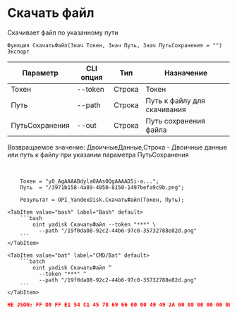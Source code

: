 ﻿---
sidebar_position: 7
---

# Скачать файл
 Скачивает файл по указанному пути



`Функция СкачатьФайл(Знач Токен, Знач Путь, Знач ПутьСохранения = "") Экспорт`

  | Параметр | CLI опция | Тип | Назначение |
  |-|-|-|-|
  | Токен | --token | Строка | Токен |
  | Путь | --path | Строка | Путь к файлу для скачивания |
  | ПутьСохранения | --out | Строка | Путь сохранения файла |

  
  Возвращаемое значение:   ДвоичныеДанные,Строка - Двоичные данные или путь к файлу при указании параметра ПутьСохранения

<br/>




```bsl title="Пример кода"
    Токен = "y0_AgAAAABdylaOAAs0QgAAAAD5i-a...";
    Путь  = "/3971b158-4a89-4050-8150-1497befa9c9b.png";

    Результат = OPI_YandexDisk.СкачатьФайл(Токен, Путь);
```
    

 <Tabs>
  
    <TabItem value="bash" label="Bash" default>
        ```bash
            oint yadisk СкачатьФайл --token "***" \
              --path "/19f0da08-92c2-44b6-97c0-35732788e82d.png"
        ```
    </TabItem>
  
    <TabItem value="bat" label="CMD/Bat" default>
        ```batch
            oint yadisk СкачатьФайл ^
              --token "***" ^
              --path "/19f0da08-92c2-44b6-97c0-35732788e82d.png"
        ```
    </TabItem>
</Tabs>


```json title="Результат"
НЕ JSON: FF D8 FF E1 54 C1 45 78 69 66 00 00 49 49 2A 00 08 00 00 00 0B 00 0E 01 02 00 20 00 00 00 92 00 00 00 0F 01 02 00 05 00 00 00 B2 00 00 00 10 01 02 00 07 00 00 00 B8 00 00 00 12 01 03 00 01 00…
```
